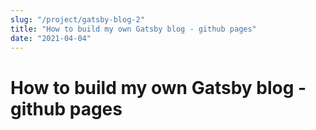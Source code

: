 ```yaml
---
slug: "/project/gatsby-blog-2"
title: "How to build my own Gatsby blog - github pages"
date: "2021-04-04"
---
```


# How to build my own Gatsby blog - github pages
